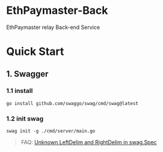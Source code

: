 # EthPaymaster-Back
EthPaymaster relay Back-end Service


# Quick Start

## 1. Swagger

### 1.1 install

```shell
go install github.com/swaggo/swag/cmd/swag@latest
```

### 1.2 init swag

```shell
swag init -g ./cmd/server/main.go
```

> FAQ: [Unknown LeftDelim and RightDelim in swag.Spec](https://github.com/swaggo/swag/issues/1568)
